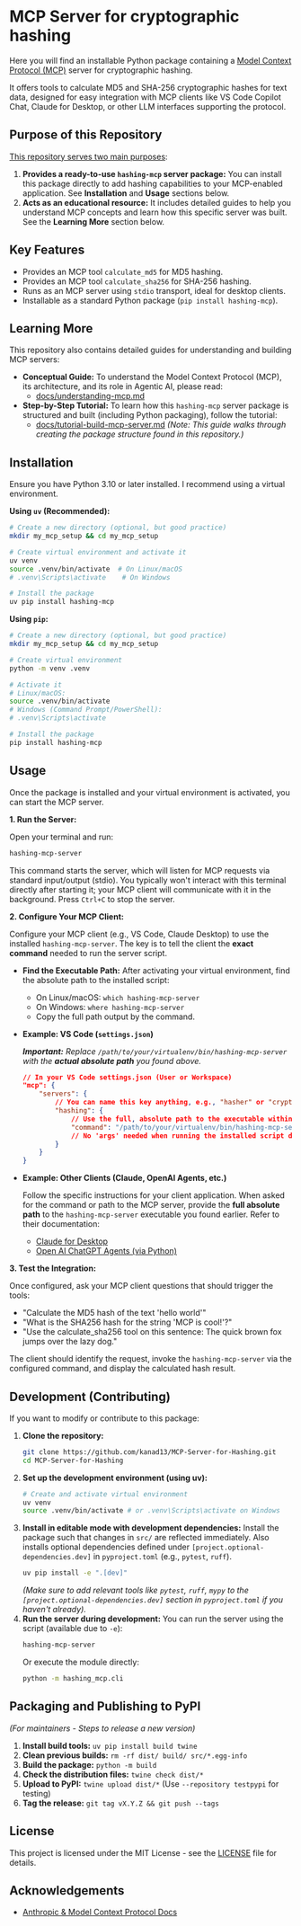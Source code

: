 # MCP Server for cryptographic hashing

Here you will find an installable Python package containing a [Model Context Protocol (MCP)](https://modelcontextprotocol.io/) server for cryptographic hashing.

It offers tools to calculate MD5 and SHA-256 cryptographic hashes for text data, designed for easy integration with MCP clients like VS Code Copilot Chat, Claude for Desktop, or other LLM interfaces supporting the protocol.

## Purpose of this Repository

[This repository serves two main purposes](https://github.com/kanad13/MCP-Server-for-Hashing):

1.  **Provides a ready-to-use `hashing-mcp` server package:** You can install this package directly to add hashing capabilities to your MCP-enabled application. See **Installation** and **Usage** sections below.
2.  **Acts as an educational resource:** It includes detailed guides to help you understand MCP concepts and learn how this specific server was built. See the **Learning More** section below.

## Key Features

- Provides an MCP tool `calculate_md5` for MD5 hashing.
- Provides an MCP tool `calculate_sha256` for SHA-256 hashing.
- Runs as an MCP server using `stdio` transport, ideal for desktop clients.
- Installable as a standard Python package (`pip install hashing-mcp`).

## Learning More

This repository also contains detailed guides for understanding and building MCP servers:

- **Conceptual Guide:** To understand the Model Context Protocol (MCP), its architecture, and its role in Agentic AI, please read:
  - [docs/understanding-mcp.md](https://github.com/kanad13/MCP-Server-for-Hashing/blob/master/docs/understanding-mcp.md)
- **Step-by-Step Tutorial:** To learn how this `hashing-mcp` server package is structured and built (including Python packaging), follow the tutorial:
  - [docs/tutorial-build-mcp-server.md](https://github.com/kanad13/MCP-Server-for-Hashing/blob/master/docs/tutorial-build-mcp-server.md)
    _(Note: This guide walks through creating the package structure found in this repository.)_

## Installation

Ensure you have Python 3.10 or later installed. I recommend using a virtual environment.

**Using `uv` (Recommended):**

```bash
# Create a new directory (optional, but good practice)
mkdir my_mcp_setup && cd my_mcp_setup

# Create virtual environment and activate it
uv venv
source .venv/bin/activate  # On Linux/macOS
# .venv\Scripts\activate    # On Windows

# Install the package
uv pip install hashing-mcp
```

**Using `pip`:**

```bash
# Create a new directory (optional, but good practice)
mkdir my_mcp_setup && cd my_mcp_setup

# Create virtual environment
python -m venv .venv

# Activate it
# Linux/macOS:
source .venv/bin/activate
# Windows (Command Prompt/PowerShell):
# .venv\Scripts\activate

# Install the package
pip install hashing-mcp
```

## Usage

Once the package is installed and your virtual environment is activated, you can start the MCP server.

**1. Run the Server:**

Open your terminal and run:

```bash
hashing-mcp-server
```

This command starts the server, which will listen for MCP requests via standard input/output (stdio). You typically won't interact with this terminal directly after starting it; your MCP client will communicate with it in the background. Press `Ctrl+C` to stop the server.

**2. Configure Your MCP Client:**

Configure your MCP client (e.g., VS Code, Claude Desktop) to use the installed `hashing-mcp-server`. The key is to tell the client the **exact command** needed to run the server script.

- **Find the Executable Path:** After activating your virtual environment, find the absolute path to the installed script:

  - On Linux/macOS: `which hashing-mcp-server`
  - On Windows: `where hashing-mcp-server`
  - Copy the full path output by the command.

- **Example: VS Code (`settings.json`)**

  _**Important:** Replace `/path/to/your/virtualenv/bin/hashing-mcp-server` with the **actual absolute path** you found above._

  ```json
  // In your VS Code settings.json (User or Workspace)
  "mcp": {
      "servers": {
          // You can name this key anything, e.g., "hasher" or "cryptoTools"
          "hashing": {
              // Use the full, absolute path to the executable within your virtual environment
              "command": "/path/to/your/virtualenv/bin/hashing-mcp-server"
              // No 'args' needed when running the installed script directly
          }
      }
  }
  ```

- **Example: Other Clients (Claude, OpenAI Agents, etc.)**

  Follow the specific instructions for your client application. When asked for the command or path to the MCP server, provide the **full absolute path** to the `hashing-mcp-server` executable you found earlier. Refer to their documentation:

  - [Claude for Desktop](https://modelcontextprotocol.io/quickstart/user)
  - [Open AI ChatGPT Agents (via Python)](https://openai.github.io/openai-agents-python/mcp/)

**3. Test the Integration:**

Once configured, ask your MCP client questions that should trigger the tools:

- "Calculate the MD5 hash of the text 'hello world'"
- "What is the SHA256 hash for the string 'MCP is cool!'?"
- "Use the calculate_sha256 tool on this sentence: The quick brown fox jumps over the lazy dog."

The client should identify the request, invoke the `hashing-mcp-server` via the configured command, and display the calculated hash result.

## Development (Contributing)

If you want to modify or contribute to this package:

1.  **Clone the repository:**
    ```bash
    git clone https://github.com/kanad13/MCP-Server-for-Hashing.git
    cd MCP-Server-for-Hashing
    ```
2.  **Set up the development environment (using uv):**
    ```bash
    # Create and activate virtual environment
    uv venv
    source .venv/bin/activate # or .venv\Scripts\activate on Windows
    ```
3.  **Install in editable mode with development dependencies:**
    Install the package such that changes in `src/` are reflected immediately. Also installs optional dependencies defined under `[project.optional-dependencies.dev]` in `pyproject.toml` (e.g., `pytest`, `ruff`).
    ```bash
    uv pip install -e ".[dev]"
    ```
    _(Make sure to add relevant tools like `pytest`, `ruff`, `mypy` to the `[project.optional-dependencies.dev]` section in `pyproject.toml` if you haven't already)._
4.  **Run the server during development:**
    You can run the server using the script (available due to `-e`):
    ```bash
    hashing-mcp-server
    ```
    Or execute the module directly:
    ```bash
    python -m hashing_mcp.cli
    ```

## Packaging and Publishing to PyPI

_(For maintainers - Steps to release a new version)_

1.  **Install build tools:** `uv pip install build twine`
2.  **Clean previous builds:** `rm -rf dist/ build/ src/*.egg-info`
3.  **Build the package:** `python -m build`
4.  **Check the distribution files:** `twine check dist/*`
5.  **Upload to PyPI:** `twine upload dist/*` (Use `--repository testpypi` for testing)
6.  **Tag the release:** `git tag vX.Y.Z && git push --tags`

## License

This project is licensed under the MIT License - see the [LICENSE](LICENSE) file for details.

## Acknowledgements

- [Anthropic & Model Context Protocol Docs](https://modelcontextprotocol.io)
